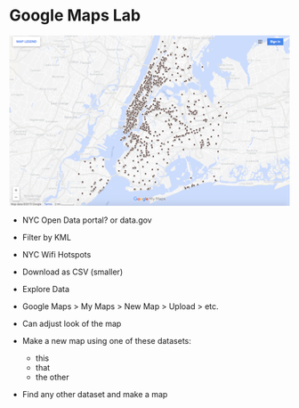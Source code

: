 # Google Maps Lab

![NYC Wifi Hotspots](./images/nyc-wifi-hotspots.png)

- NYC Open Data portal? or data.gov
- Filter by KML
- NYC Wifi Hotspots
- Download as CSV (smaller)
- Explore Data
- Google Maps > My Maps > New Map > Upload > etc.
- Can adjust look of the map

- Make a new map using one of these datasets:
	- this
	- that
	- the other
- Find any other dataset and make a map